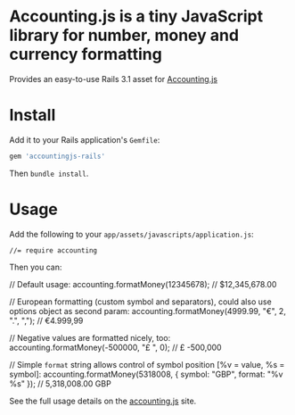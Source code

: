 # Accounting.js is a tiny JavaScript library for number, money and currency formatting

Provides an easy-to-use Rails 3.1 asset for [Accounting.js](http://josscrowcroft.github.com/accounting.js/)

# Install

Add it to your Rails application's `Gemfile`:

```ruby
gem 'accountingjs-rails'
```

Then `bundle install`.


# Usage

Add the following to your `app/assets/javascripts/application.js`:

    //= require accounting


Then you can:
  
  // Default usage:
  accounting.formatMoney(12345678); // $12,345,678.00
  
  // European formatting (custom symbol and separators), could also use options object as second param:
  accounting.formatMoney(4999.99, "€", 2, ".", ","); // €4.999,99
  
  // Negative values are formatted nicely, too:
  accounting.formatMoney(-500000, "£ ", 0); // £ -500,000
  
  // Simple `format` string allows control of symbol position [%v = value, %s = symbol]:
  accounting.formatMoney(5318008, { symbol: "GBP",  format: "%v %s" }); // 5,318,008.00 GBP


See the full usage details on the [accounting.js](http://josscrowcroft.github.com/accounting.js/) site.

